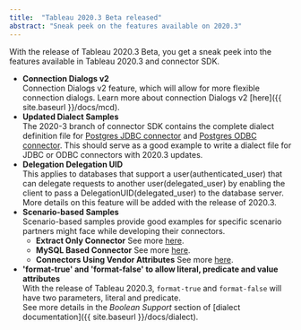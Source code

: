 ```yaml
---
title:  "Tableau 2020.3 Beta released"
abstract: "Sneak peek on the features available on 2020.3"
---
```


With the release of Tableau 2020.3 Beta, you get a sneak peek into the features available in Tableau 2020.3 and connector SDK. 
- __Connection Dialogs v2__ <br/>
Connection Dialogs v2 feature, which will allow for more flexible connection dialogs. Learn more about connection Dialogs v2 [here]({{ site.baseurl }}/docs/mcd).
- __Updated Dialect Samples__ <br/>
The 2020-3 branch of connector SDK contains the complete dialect definition file for [Postgres JDBC connector](https://github.com/tableau/connector-plugin-sdk/blob/dev-2020.3/samples/plugins/postgres_jdbc/dialect.tdd) and [Postgres ODBC connector](https://github.com/tableau/connector-plugin-sdk/blob/dev-2020.3/samples/plugins/postgres_odbc/dialect.tdd). This should serve as a good example to write a dialect file for JDBC or ODBC connectors with 2020.3 updates.
- __Delegation Delegation UID__ <br/>
This applies to databases that support a user(authenticated_user) that can delegate requests to another user(delegated_user) by enabling the client to pass a DelegationUID(delegated_user) to the database server. More details on this feature will be added with the release of 2020.3. 
- __Scenario-based Samples__ <br/>
Scenario-based samples provide good examples for specific scenario partners might face while developing their connectors.
    - __Extract Only Connector__ See more [here](https://github.com/tableau/connector-plugin-sdk/tree/master/samples/scenarios/extract_only/sqlite_extract).
    - __MySQL Based Connector__ See more [here](https://github.com/tableau/connector-plugin-sdk/tree/master/samples/scenarios/mysql_based/mysql_odbc).
    - __Connectors Using Vendor Attributes__ See more [here](https://github.com/tableau/connector-plugin-sdk/tree/master/samples/scenarios/vendor_attributes/postgres_vendor).
- __'format-true' and 'format-false' to allow literal, predicate and value attributes__ <br/>
With the release of Tableau 2020.3, `format-true` and `format-false` will have two parameters, literal and predicate. <br/> See more details in the *Boolean Support* section of [dialect documentation]({{ site.baseurl }}/docs/dialect).


